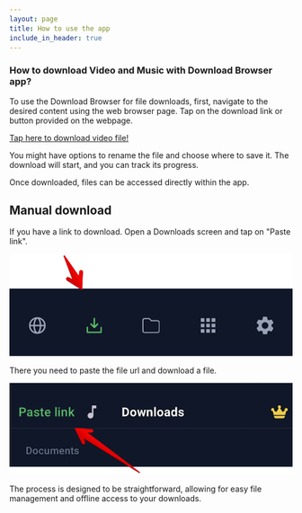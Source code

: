 ```yaml
---
layout: page
title: How to use the app
include_in_header: true
---
```


### How to download Video and Music with Download Browser app?

To use the Download Browser for file downloads, first, navigate to the desired content using the web browser page. Tap on the download link or button provided on the webpage.

[Tap here to download video file!](https://sample-videos.com/video321/mp4/720/big_buck_bunny_720p_5mb.mp4)

You might have options to rename the file and choose where to save it. The download will start, and you can track its progress.

Once downloaded, files can be accessed directly within the app.

## Manual download

If you have a link to download. Open a Downloads screen and tap on "Paste link".

![open downloads](https://github.com/downloadbrowser/web/blob/master/assets/images/howto-1.png)


There you need to paste the file url and download a file.

![paste link](https://github.com/downloadbrowser/web/blob/master/assets/images/howto-2.png)

The process is designed to be straightforward, allowing for easy file management and offline access to your downloads.